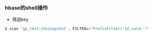 ### hbase的shell操作


* 筛选key

```bash
$ scan 'gp_test:idssnapshot', FILTER=>"PrefixFilter('id_card:')"
```
